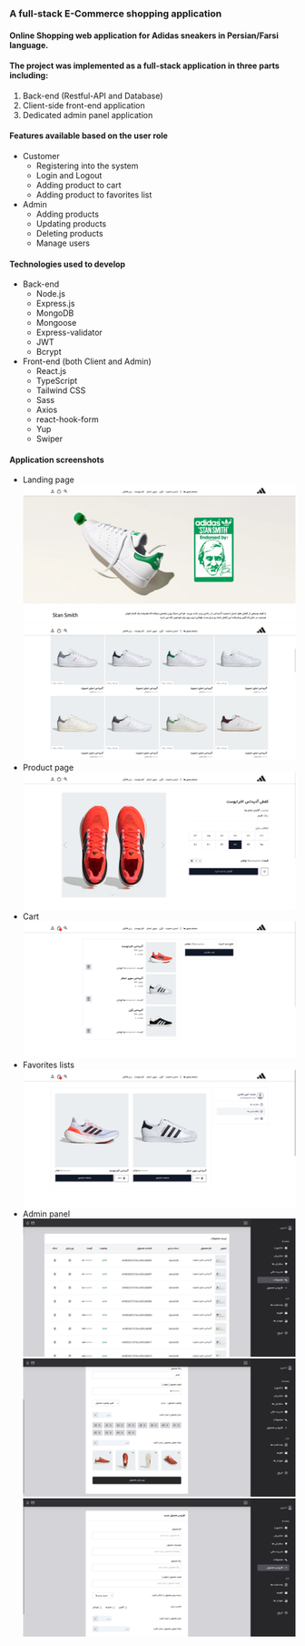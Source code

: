 ### A full-stack E-Commerce shopping application

#### Online Shopping web application for Adidas sneakers in Persian/Farsi language.
#### The project was implemented as a full-stack application in three parts including:
1. Back-end (Restful-API and Database)
2. Client-side front-end application
3. Dedicated admin panel application

#### Features available based on the user role
* Customer
  * Registering into the system
  * Login and Logout
  * Adding product to cart
  * Adding product to favorites list
* Admin
  * Adding products
  * Updating products
  * Deleting products
  * Manage users

#### Technologies used to develop
* Back-end
  * Node.js
  * Express.js
  * MongoDB
  * Mongoose
  * Express-validator
  * JWT
  * Bcrypt
* Front-end (both Client and Admin)
  * React.js
  * TypeScript
  * Tailwind CSS
  * Sass
  * Axios
  * react-hook-form
  * Yup
  * Swiper

#### Application screenshots
* Landing page
![Image of screenshot](https://github.com/aminfdev/adidas-katooni-store/blob/master/client/src/assets/images/screenshots/Screenshot%20from%202023-09-29%2022-53-16.png)
![Image of screenshot](https://github.com/aminfdev/adidas-katooni-store/blob/master/client/src/assets/images/screenshots/Screenshot%20from%202023-09-29%2022-54-07.png)
* Product page
![Image of screenshot](https://github.com/aminfdev/adidas-katooni-store/blob/master/client/src/assets/images/screenshots/Screenshot%20from%202023-09-29%2022-56-52.png)
* Cart
![Image of screenshot](https://github.com/aminfdev/adidas-katooni-store/blob/master/client/src/assets/images/screenshots/Screenshot%20from%202023-09-29%2022-58-26.png)
* Favorites lists
![Image of screenshot](https://github.com/aminfdev/adidas-katooni-store/blob/master/client/src/assets/images/screenshots/Screenshot%20from%202023-09-29%2022-58-40.png)
* Admin panel
![Image of screenshot](https://github.com/aminfdev/adidas-katooni-store/blob/master/admin/src/assets/images/screenshots/Screenshot%20from%202023-09-29%2023-05-22.png)
![Image of screenshot](https://github.com/aminfdev/adidas-katooni-store/blob/master/admin/src/assets/images/screenshots/Screenshot%20from%202023-09-29%2023-06-28.png)
![Image of screenshot](https://github.com/aminfdev/adidas-katooni-store/blob/master/admin/src/assets/images/screenshots/Screenshot%20from%202023-09-29%2023-06-44.png)

  

